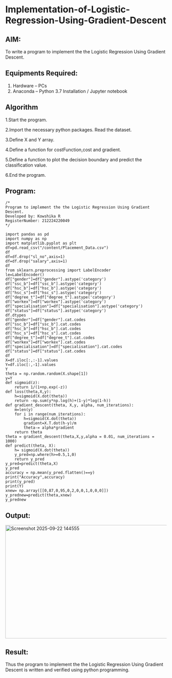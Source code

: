 # Implementation-of-Logistic-Regression-Using-Gradient-Descent

## AIM:
To write a program to implement the the Logistic Regression Using Gradient Descent.

## Equipments Required:
1. Hardware – PCs
2. Anaconda – Python 3.7 Installation / Jupyter notebook

## Algorithm

1.Start the program.

2.Import the necessary python packages. Read the dataset.

3.Define X and Y array.

4.Define a function for costFunction,cost and gradient.

5.Define a function to plot the decision boundary and predict the classification value.

6.End the program.

## Program:
```
/*
Program to implement the the Logistic Regression Using Gradient Descent.
Developed by: Kowshika R
RegisterNumber: 212224220049
*/
```
```
import pandas as pd
import numpy as np
import matplotlib.pyplot as plt
df=pd.read_csv("/content/Placement_Data.csv")
df
df=df.drop("sl_no",axis=1)
df=df.drop("salary",axis=1)
df
from sklearn.preprocessing import LabelEncoder
le=LabelEncoder()
df["gender"]=df["gender"].astype('category')
df["ssc_b"]=df["ssc_b"].astype('category')
df["hsc_b"]=df["hsc_b"].astype('category')
df["hsc_s"]=df["hsc_s"].astype('category')
df["degree_t"]=df["degree_t"].astype('category')
df["workex"]=df["workex"].astype('category')
df["specialisation"]=df["specialisation"].astype('category')
df["status"]=df["status"].astype('category')
df.dtypes
df["gender"]=df["gender"].cat.codes
df["ssc_b"]=df["ssc_b"].cat.codes
df["hsc_b"]=df["hsc_b"].cat.codes
df["hsc_s"]=df["hsc_s"].cat.codes
df["degree_t"]=df["degree_t"].cat.codes
df["workex"]=df["workex"].cat.codes
df["specialisation"]=df["specialisation"].cat.codes
df["status"]=df["status"].cat.codes
df
X=df.iloc[:,:-1].values
Y=df.iloc[:,-1].values
Y
theta = np.random.random(X.shape[1])
y=Y
def sigmoid(z):
    return 1/(1+np.exp(-z))
def loss(theta,X,y):
    h=sigmoid(X.dot(theta))
    return -np.sum(y*np.log(h)+(1-y)*log(1-h))
def gradient_descent(theta, X,y, alpha, num_iterations):
    m=len(y)
    for i in range(num_iterations):
        h=sigmoid(X.dot(theta))
        gradient=X.T.dot(h-y)/m
        theta-= alpha*gradient
    return theta
theta = gradient_descent(theta,X,y,alpha = 0.01, num_iterations = 1000)
def predict(theta, X):
    h= sigmoid(X.dot(theta))
    y_pred=np.where(h>=0.5,1,0)
    return y_pred
y_pred=predict(theta,X)
y_pred
accuracy = np.mean(y_pred.flatten()==y)
print("Accuracy",accuracy)
print(y_pred)
print(Y)
xnew= np.array([[0,87,0,95,0,2,0,0,1,0,0,0]])
y_prednew=predict(theta,xnew)
y_prednew
```

## Output:

<img width="1033" height="353" alt="Screenshot 2025-09-22 144555" src="https://github.com/user-attachments/assets/af3c484b-7a12-4f21-a5d3-1272e8ec9542" />



## Result:
Thus the program to implement the the Logistic Regression Using Gradient Descent is written and verified using python programming.

